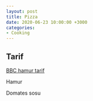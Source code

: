```yaml
---
layout: post
title: Pizza
date: 2020-06-23 10:00:00 +3000
categories:
- Cooking
---
```


## Tarif

[BBC hamur tarif](link)

Hamur

Domates sosu
